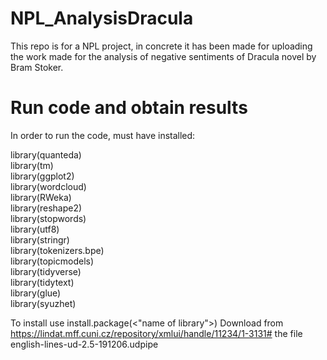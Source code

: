 # NPL_AnalysisDracula

This repo is for a NPL project, in concrete it has been made for uploading the work made for the analysis of negative sentiments of Dracula novel by Bram Stoker.

# Run code and obtain results

In order to run the code, must have installed:

library(quanteda) <br />
library(tm) <br />
library(ggplot2) <br />
library(wordcloud) <br />
library(RWeka) <br />
library(reshape2) <br />
library(stopwords) <br />
library(utf8) <br />
library(stringr) <br />
library(tokenizers.bpe) <br />
library(topicmodels) <br />
library(tidyverse) <br />
library(tidytext) <br />
library(glue) <br /> 
library(syuzhet) <br />

To install use install.package(<"name of library">)
Download from https://lindat.mff.cuni.cz/repository/xmlui/handle/11234/1-3131# the file english-lines-ud-2.5-191206.udpipe
